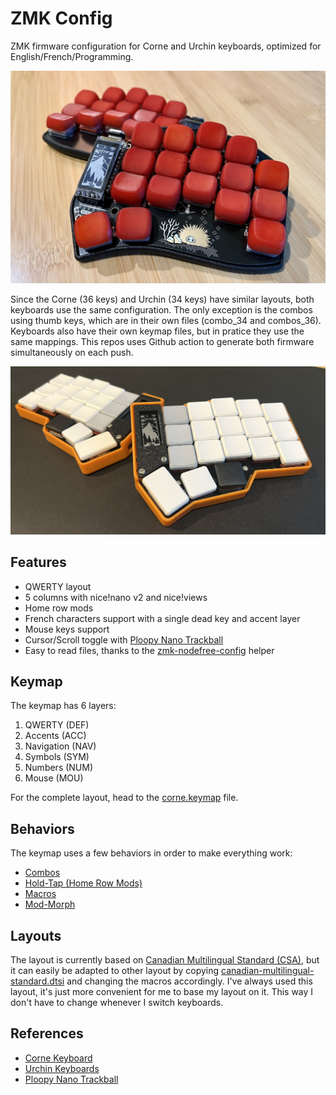 # ZMK Config

ZMK firmware configuration for Corne and Urchin keyboards, optimized for
English/French/Programming.

![My Urchin 34 keys keyboard](images/urchin.jpg)

Since the Corne (36 keys) and Urchin (34 keys) have similar layouts, both
keyboards use the same configuration. The only exception is the combos using
thumb keys, which are in their own files (combo_34 and combos_36). Keyboards
also have their own keymap files, but in pratice they use the same mappings.
This repos uses Github action to generate both firmware simultaneously on each
push.

![My Corne 36 keys keyboard](images/corne36.jpg)

## Features

- QWERTY layout
- 5 columns with nice!nano v2 and nice!views
- Home row mods
- French characters support with a single dead key and accent layer
- Mouse keys support
- Cursor/Scroll toggle with
  [Ploopy Nano Trackball](https://github.com/ploopyco/nano-trackball)
- Easy to read files, thanks to the
  [zmk-nodefree-config](https://github.com/urob/zmk-nodefree-config) helper

## Keymap

The keymap has 6 layers:

1. QWERTY (DEF)
1. Accents (ACC)
1. Navigation (NAV)
1. Symbols (SYM)
1. Numbers (NUM)
1. Mouse (MOU)

For the complete layout, head to the [corne.keymap](config/corne.keymap) file.

## Behaviors

The keymap uses a few behaviors in order to make everything work:

- [Combos](behaviors/combos.dtsi)
- [Hold-Tap (Home Row Mods)](behaviors/hold-tap.dtsi)
- [Macros](behaviors/macros.dtsi)
- [Mod-Morph](behaviors/mod-morph.dtsi)

## Layouts

The layout is currently based on
[Canadian Multilingual Standard (CSA)](https://commons.wikimedia.org/wiki/File:KB_Canadian_Multilingual_Standard.svg),
but it can easily be adapted to other layout by copying
[canadian-multilingual-standard.dtsi](layouts/canadian-multilingual-standard.dtsi)
and changing the macros accordingly. I've always used this layout, it's just
more convenient for me to base my layout on it. This way I don't have to change
whenever I switch keyboards.

## References

- [Corne Keyboard](https://github.com/foostan/crkbd)
- [Urchin Keyboards](https://github.com/duckyb/urchin)
- [Ploopy Nano Trackball](https://github.com/ploopyco/nano-trackball)
